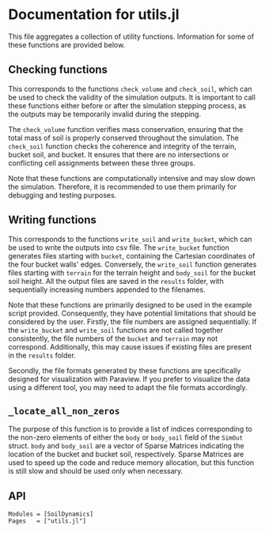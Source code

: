 # Documentation for utils.jl

This file aggregates a collection of utility functions.
Information for some of these functions are provided below.

## Checking functions

This corresponds to the functions `check_volume` and `check_soil`, which can be used to check the validity of the simulation outputs.
It is important to call these functions either before or after the simulation stepping process, as the outputs may be temporarily invalid during the stepping.

The `check_volume` function verifies mass conservation, ensuring that the total mass of soil is properly conserved throughout the simulation. 
The `check_soil` function checks the coherence and integrity of the terrain, bucket soil, and bucket.
It ensures that there are no intersections or conflicting cell assignments between these three groups.

Note that these functions are computationally intensive and may slow down the simulation.
Therefore, it is recommended to use them primarily for debugging and testing purposes.

## Writing functions

This corresponds to the functions `write_soil` and `write_bucket`, which can be used to write the outputs into csv file.
The `write_bucket` function generates files starting with `bucket`, containing the Cartesian coordinates of the four bucket walls' edges.
Conversely, the `write_soil` function generates files starting with `terrain` for the terrain height and `body_soil` for the bucket soil height.
All the output files are saved in the `results` folder, with sequentially increasing numbers appended to the filenames.

Note that these functions are primarily designed to be used in the example script provided.
Consequently, they have potential limitations that should be considered by the user.
Firstly, the file numbers are assigned sequentially.
If the `write_bucket` and `write_soil` functions are not called together consistently, the file numbers of the `bucket` and `terrain` may not correspond.
Additionally, this may cause issues if existing files are present in the `results` folder.

Secondly, the file formats generated by these functions are specifically designed for visualization with Paraview.
If you prefer to visualize the data using a different tool, you may need to adapt the file formats accordingly.

## `_locate_all_non_zeros`
The purpose of this function is to provide a list of indices corresponding to the non-zero elements of either the `body` or `body_soil` field of the `SimOut` struct.
`body` and `body_soil` are a vector of Sparse Matrices indicating the location of the bucket and bucket soil, respectively.
Sparse Matrices are used to speed up the code and reduce memory allocation, but this function is still slow and should be used only when necessary.

## API
```@autodocs
Modules = [SoilDynamics]
Pages   = ["utils.jl"]
```
